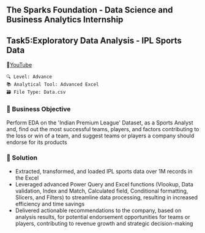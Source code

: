 ## The Sparks Foundation - Data Science and Business Analytics Internship
  ## Task5:Exploratory Data Analysis - IPL Sports Data
  🔗[YouTube](https://lnkd.in/gxmQ4P7S)
    
	🔍 Level: Advance
	📚 Analytical Tool: Advanced Excel
	🗃️ File Type: Data.csv

 ### 🏥 Business Objective
 Perform EDA on the 'Indian Premium League' Dataset, as a Sports Analyst and, find out the most successful teams, players, and factors contributing to the loss or 
 win of a team, and suggest teams or players a company should endorse for its products        

### 🎯 Solution
* Extracted, transformed, and loaded IPL sports data over 1M records in the Excel
* Leveraged advanced Power Query and Excel functions (Vlookup, Data validation, Index and Match, Calculated field, Conditional formatting, Slicers, and Filters) to streamline data processing, resulting in increased efficiency and time savings
* Delivered actionable recommendations to the company, based on analysis results, for potential endorsement opportunities for teams or players, contributing to revenue growth and strategic decision-making
